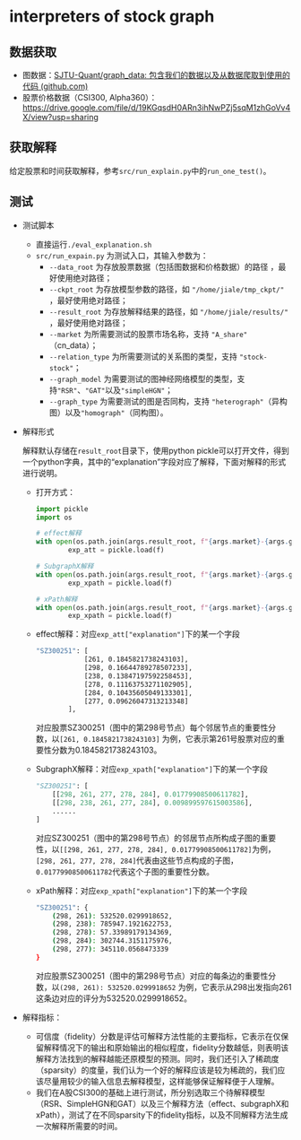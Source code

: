 # interpreters of stock graph

## 数据获取

- 图数据：[SJTU-Quant/graph_data: 包含我们的数据以及从数据爬取到使用的代码 (github.com)](https://github.com/SJTU-Quant/graph_data)
- 股票价格数据（CSI300, Alpha360）：https://drive.google.com/file/d/19KGqsdH0ARn3ihNwPZj5sqM1zhGoVv4X/view?usp=sharing

## 获取解释
给定股票和时间获取解释，参考`src/run_explain.py`中的`run_one_test()`。

## 测试
- 测试脚本
	- 直接运行`./eval_explanation.sh`
	- `src/run_expain.py` 为测试入口，其输入参数为：
	    - `--data_root` 为存放股票数据（包括图数据和价格数据）的路径 ，最好使用绝对路径；
	    - `--ckpt_root` 为存放模型参数的路径，如 `"/home/jiale/tmp_ckpt/"` ，最好使用绝对路径；
	    - `--result_root` 为存放解释结果的路径，如 `"/home/jiale/results/"` ，最好使用绝对路径；
	    - `--market` 为所需要测试的股票市场名称，支持 `"A_share"` （cn_data）；
	    - `--relation_type` 为所需要测试的关系图的类型，支持 `"stock-stock"`；
	    - `--graph_model` 为需要测试的图神经网络模型的类型，支持`"RSR"`、`"GAT"`以及`"simpleHGN"`；
	    - `--graph_type` 为需要测试的图是否同构，支持 `"heterograph"`（异构图）以及`"homograph"`（同构图）。

- 解释形式
  
    解释默认存储在`result_root`目录下，使用python pickle可以打开文件，得到一个python字典，其中的“explanation”字段对应了解释，下面对解释的形式进行说明。
    
    - 打开方式：
      
        ```python
        import pickle
        import os
        
        # effect解释
        with open(os.path.join(args.result_root, f"{args.market}-{args.graph_model}-{args.graph_type}-att-explanation"), 'rb') as f:
        		exp_att = pickle.load(f)
        
        # SubgraphX解释
        with open(os.path.join(args.result_root, f"{args.market}-{args.graph_model}-{args.graph_type}-subgraphx-explanation"), 'rb') as f:
        		exp_xpath = pickle.load(f)
        
        # xPath解释
        with open(os.path.join(args.result_root, f"{args.market}-{args.graph_model}-{args.graph_type}-xpath-explanation"), 'rb') as f:
        		exp_xpath = pickle.load(f)
        ```
        
    - effect解释：对应`exp_att["explanation"]`下的某一个字段
      
        ```bash
        "SZ300251": [
        			[261, 0.1845821738243103],
        			[298, 0.16644789278507233],
        			[238, 0.13847197592258453],
        			[278, 0.11163753271102905],
        			[284, 0.10435605049133301],
        			[277, 0.09626047313213348]
        		],
        ```
        
        对应股票SZ300251（图中的第298号节点）每个邻居节点的重要性分数，以`[261, 0.1845821738243103]` 为例，它表示第261号股票对应的重要性分数为0.1845821738243103。
        
    - SubgraphX解释：对应`exp_xpath["explanation"]`下的某一个字段
      
        ```python
        "SZ300251": [
        	[[298, 261, 277, 278, 284], 0.01779908500611782],
        	[[298, 238, 261, 277, 284], 0.009899597615003586],
        	......
        ]
        ```
        
        对应SZ300251（图中的第298号节点）的邻居节点所构成子图的重要性，以`[[298, 261, 277, 278, 284], 0.01779908500611782]`为例，`[298, 261, 277, 278, 284]`代表由这些节点构成的子图，`0.01779908500611782`代表这个子图的重要性分数。
        
    - xPath解释：对应`exp_xpath["explanation"]`下的某一个字段
      
        ```bash
        "SZ300251": {
        	(298, 261): 532520.0299918652,
        	(298, 238): 785947.1921622753,
        	(298, 278): 57.33989179134369,
        	(298, 284): 302744.3151175976,
        	(298, 277): 345110.0568473339
        }
        ```
        
        对应股票SZ300251（图中的第298号节点）对应的每条边的重要性分数，以`(298, 261): 532520.0299918652` 为例，它表示从298出发指向261这条边对应的评分为532520.0299918652。
    
- 解释指标：
    - 可信度（fidelity）分数是评估可解释方法性能的主要指标，它表示在仅保留解释情况下的输出和原始输出的相似程度，fidelity分数越低，则表明该解释方法找到的解释越能还原模型的预测。同时，我们还引入了稀疏度（sparsity）的度量，我们认为一个好的解释应该是较为稀疏的，我们应该尽量用较少的输入信息去解释模型，这样能够保证解释便于人理解。
    - 我们在A股CSI300的基础上进行测试，所分别选取三个待解释模型（RSR、SimpleHGN和GAT）以及三个解释方法（effect、subgraphX和xPath），测试了在不同sparsity下的fidelity指标，以及不同解释方法生成一次解释所需要的时间。
